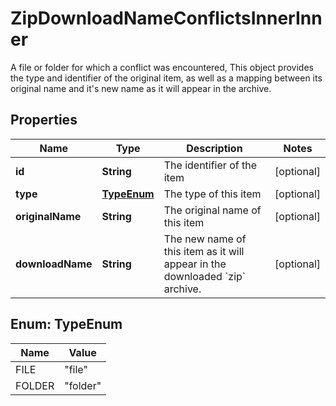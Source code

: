 

# ZipDownloadNameConflictsInnerInner

A file or folder for which a conflict was encountered, This object provides the type and identifier of the original item, as well as a mapping between its original name and it's new name as it will appear in the archive.

## Properties

| Name | Type | Description | Notes |
|------------ | ------------- | ------------- | -------------|
|**id** | **String** | The identifier of the item |  [optional] |
|**type** | [**TypeEnum**](#TypeEnum) | The type of this item |  [optional] |
|**originalName** | **String** | The original name of this item |  [optional] |
|**downloadName** | **String** | The new name of this item as it will appear in the downloaded &#x60;zip&#x60; archive. |  [optional] |



## Enum: TypeEnum

| Name | Value |
|---- | -----|
| FILE | &quot;file&quot; |
| FOLDER | &quot;folder&quot; |



